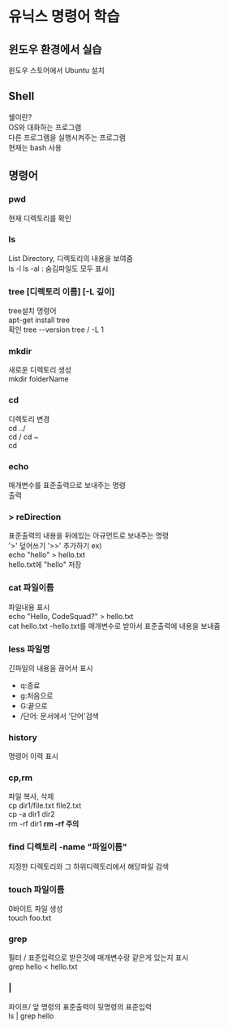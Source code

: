 # 유닉스 명령어 학습  

## 윈도우 환경에서 실습  

윈도우 스토어에서 Ubuntu 설치  

## Shell

쉘이란?  
OS와 대화하는 프로그램  
다른 프로그램을 실행시켜주는 프로그램  
현재는 bash 사용  

## 명령어  

### pwd

현재 디렉토리를 확인

### ls  

List Directory, 디렉토리의 내용을 보여줌  
ls -l
ls -al : 숨김파일도 모두 표시  

### tree [디렉토리 이름] [-L 깊이]  

tree설치 명령어  
apt-get install tree  
확인  tree --version
tree / -L 1  

### mkdir  

새로운 디렉토리 생성  
mkdir folderName  

### cd

디렉토리 변경  
cd ../  
cd /
cd ~  
cd    

### echo

매개변수를 표준출력으로 보내주는 명령  
출력  

### > reDirection

표준출력의 내용을 뒤에있는 아규먼트로 보내주는 명령  
'>' 덮어쓰기
'>>' 추가하기
ex)  
echo "hello" > hello.txt  
hello.txt에 "hello" 저장  

### cat 파일이름

파일내용 표시  
echo "Hello, CodeSquad?" > hello.txt  
cat hello.txt -hello.txt를 매개변수로 받아서 표준출력에 내용을 보내줌  

### less 파일명

긴파일의 내용을 끊어서 표시

- q:종료
- g:처음으로
- G:끝으로
- /단어: 문서에서 '단어'검색

### history

명령어 이력 표시  

### cp,rm

파일 복사, 삭제  
cp dir1/file.txt file2.txt  
cp -a dir1 dir2  
rm -rf dir1 **rm -rf 주의**

### find 디렉토리 -name "파일이름"

지정한 디렉토리와 그 하위디렉토리에서 해당파일 검색  

### touch 파일이름

0바이트 파일 생성  
touch foo.txt  

### grep

필터 / 표준입력으로 받은것에 매개변수랑 같은게 있는지 표시  
grep hello < hello.txt  

### |

파이프/ 앞 명령의 표준출력이 뒷명령의 표준입력  
ls | grep hello


